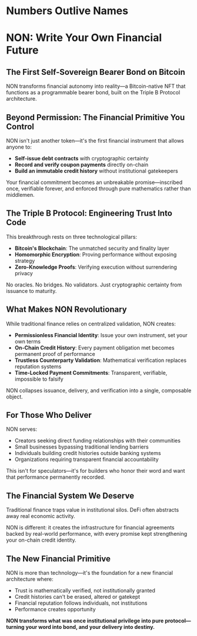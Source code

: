 # **Numbers Outlive Names**

# **NON: Write Your Own Financial Future**

## **The First Self-Sovereign Bearer Bond on Bitcoin**

NON transforms financial autonomy into reality—a Bitcoin-native NFT that functions as a programmable bearer bond, built on the Triple B Protocol architecture.

## **Beyond Permission: The Financial Primitive You Control**

NON isn't just another token—it's the first financial instrument that allows anyone to:

* **Self-issue debt contracts** with cryptographic certainty  
* **Record and verify coupon payments** directly on-chain  
* **Build an immutable credit history** without institutional gatekeepers

Your financial commitment becomes an unbreakable promise—inscribed once, verifiable forever, and enforced through pure mathematics rather than middlemen.

## **The Triple B Protocol: Engineering Trust Into Code**

This breakthrough rests on three technological pillars:

* **Bitcoin's Blockchain**: The unmatched security and finality layer  
* **Homomorphic Encryption**: Proving performance without exposing strategy  
* **Zero-Knowledge Proofs**: Verifying execution without surrendering privacy

No oracles. No bridges. No validators. Just cryptographic certainty from issuance to maturity.

## **What Makes NON Revolutionary**

While traditional finance relies on centralized validation, NON creates:

* **Permissionless Financial Identity**: Issue your own instrument, set your own terms  
* **On-Chain Credit History**: Every payment obligation met becomes permanent proof of performance  
* **Trustless Counterparty Validation**: Mathematical verification replaces reputation systems  
* **Time-Locked Payment Commitments**: Transparent, verifiable, impossible to falsify

NON collapses issuance, delivery, and verification into a single, composable object.

## **For Those Who Deliver**

NON serves:

* Creators seeking direct funding relationships with their communities  
* Small businesses bypassing traditional lending barriers  
* Individuals building credit histories outside banking systems  
* Organizations requiring transparent financial accountability

This isn't for speculators—it's for builders who honor their word and want that performance permanently recorded.

## **The Financial System We Deserve**

Traditional finance traps value in institutional silos. DeFi often abstracts away real economic activity.

NON is different: it creates the infrastructure for financial agreements backed by real-world performance, with every promise kept strengthening your on-chain credit identity.

## **The New Financial Primitive**

NON is more than technology—it's the foundation for a new financial architecture where:

* Trust is mathematically verified, not institutionally granted  
* Credit histories can't be erased, altered or gatekept  
* Financial reputation follows individuals, not institutions  
* Performance creates opportunity

**NON transforms what was once institutional privilege into pure protocol—turning your word into bond, and your delivery into destiny.**



